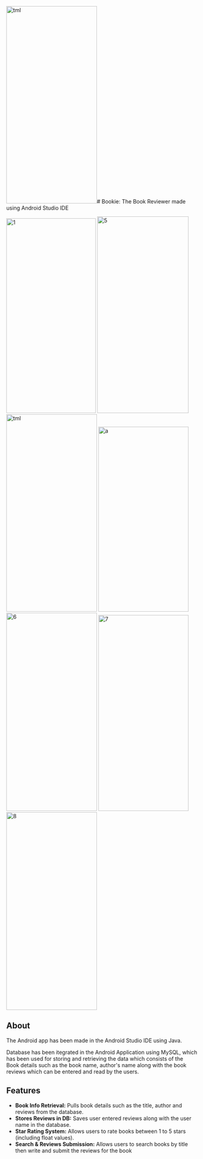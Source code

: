 <img width="239" height="520" alt="tml" src="https://github.com/user-attachments/assets/86bc97cd-53ef-4b99-ba66-63953b3d0282" /># Bookie: The Book Reviewer made using Android Studio IDE

<img width="236" height="513" alt="1" src="https://github.com/user-attachments/assets/160907b3-89f8-41d8-9547-610d85a7f181" />
<img width="241" height="518" alt="5" src="https://github.com/user-attachments/assets/15306add-922a-44ad-a3a3-4bcfec69e803" />
<img width="239" height="520" alt="tml" src="https://github.com/user-attachments/assets/3f67edfe-9852-4036-b49f-45a1833dfb56"/>
<img width="238" height="487" alt="a" src="https://github.com/user-attachments/assets/17fab5c0-58be-4940-8f8a-558f774e72ee" />
<img width="239" height="522" alt="6" src="https://github.com/user-attachments/assets/7269aeee-606f-4111-8463-7194ef4305da" />
<img width="238" height="516" alt="7" src="https://github.com/user-attachments/assets/f8b6a2da-320d-4f52-be66-0e90c86172bd" />
<img width="239" height="521" alt="8" src="https://github.com/user-attachments/assets/3f85616b-6755-42da-aa9f-19581934ba88" />

## About
The Android app has been made in the Android Studio IDE using Java.

Database has been itegrated in the Android Application using MySQL, which has been used for storing and retrieving the data which consists of the Book details such as the book name, author's name along with the book reviews which can be entered and read by the users.

## Features

- **Book Info Retrieval:** Pulls book details such as the title, author and reviews from the database.
- **Stores Reviews in DB:** Saves user entered reviews along with the user name in the database.
- **Star Rating System:** Allows users to rate books between 1 to 5 stars (including float values).
- **Search & Reviews Submission:** Allows users to search books by title then write and submit the reviews for the book
